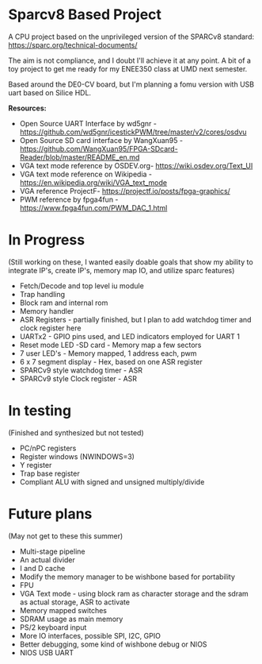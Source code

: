 # Sparcv8 Based Project
A CPU project based on the unprivileged version of the SPARCv8 standard:
https://sparc.org/technical-documents/

The aim is not compliance, and I doubt I'll achieve it at any point.
A bit of a toy project to get me ready for my ENEE350 class at UMD next semester.

Based around the DE0-CV board, but I'm planning a fomu version with USB uart based on Silice HDL.

__Resources:__
* Open Source UART Interface by wd5gnr - https://github.com/wd5gnr/icestickPWM/tree/master/v2/cores/osdvu
* Open Source SD card interface by WangXuan95 - https://github.com/WangXuan95/FPGA-SDcard-Reader/blob/master/README_en.md
* VGA text mode reference by OSDEV.org- https://wiki.osdev.org/Text_UI
* VGA text mode reference on Wikipedia - https://en.wikipedia.org/wiki/VGA_text_mode
* VGA reference ProjectF- https://projectf.io/posts/fpga-graphics/
* PWM reference by fpga4fun - https://www.fpga4fun.com/PWM_DAC_1.html

# In Progress
(Still working on these, I wanted easily doable goals that show my ability to
integrate IP's, create IP's, memory map IO, and utilize sparc features)
- Fetch/Decode and top level iu module
- Trap handling
- Block ram and internal rom
- Memory handler
- ASR Registers - partially finished, but I plan to add watchdog timer and clock register here
- UARTx2 - GPIO pins used, and LED indicators employed for UART 1
- Reset mode LED
-SD card - Memory map a few sectors
- 7 user LED's - Memory mapped, 1 address each, pwm
- 6 x 7 segment display - Hex, based on one ASR register
- SPARCv9 style watchdog timer - ASR
- SPARCv9 style Clock register - ASR

# In testing
(Finished and synthesized but not tested)
- PC/nPC registers
- Register windows (NWINDOWS=3)
- Y register
- Trap base register
- Compliant ALU with signed and unsigned multiply/divide

# Future plans
(May not get to these this summer)
- Multi-stage pipeline
- An actual divider
- I and D cache
- Modify the memory manager to be wishbone based for portability
- FPU
- VGA Text mode - using block ram as character storage and the sdram as actual storage, ASR to activate
- Memory mapped switches
- SDRAM usage as main memory
- PS/2 keyboard input
- More IO interfaces, possible SPI, I2C, GPIO
- Better debugging, some kind of wishbone debug or NIOS
- NIOS USB UART
